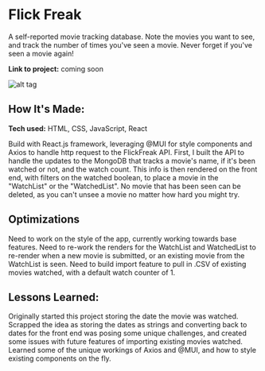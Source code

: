 # Flick Freak
A self-reported movie tracking database. Note the movies you want to see, and track the number of times you've seen a movie. Never forget if you've seen a movie again!

**Link to project:** coming soon

![alt tag](http://placecorgi.com/1200/210)

## How It's Made:

**Tech used:** HTML, CSS, JavaScript, React

Build with React.js framework, leveraging @MUI for style components and Axios to handle http request to the FlickFreak API. First, I built the API to handle the updates to the MongoDB that tracks a movie's name, if it's been watched or not, and the watch count. This info is then rendered on the front end, with filters on the watched boolean, to place a movie in the "WatchList" or the "WatchedList". No movie that has been seen can be deleted, as you can't unsee a movie no matter how hard you might try.

## Optimizations
Need to work on the style of the app, currently working towards base features.
Need to re-work the renders for the WatchList and WatchedList to re-render when a new movie is submitted, or an existing movie from the WatchList is seen.
Need to build import feature to pull in .CSV of existing movies watched, with a default watch counter of 1.

## Lessons Learned:

Originally started this project storing the date the movie was watched. Scrapped the idea as storing the dates as strings and converting back to dates for the front end was posing some unique challenges, and created some issues with future features of importing existing movies watched. Learned some of the unique workings of Axios and @MUI, and how to style existing components on the fly.
